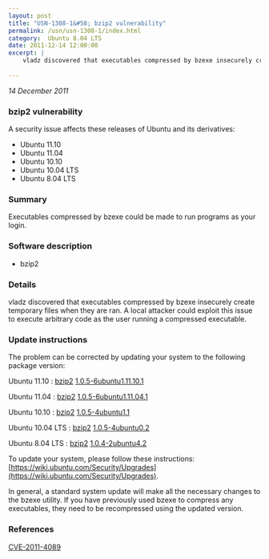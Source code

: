 ```yaml
---
layout: post
title: "USN-1308-1&#58; bzip2 vulnerability"
permalink: /usn/usn-1308-1/index.html
category:  Ubuntu 8.04 LTS
date: 2011-12-14 12:00:00
excerpt: |
    vladz discovered that executables compressed by bzexe insecurely create temporary files when they are ran. A local attacker could exploit this issue to execute arbitrary code as the user running a compressed executable. 
    
--- 
```

 
 

*14 December 2011*

### bzip2 vulnerability

A security issue affects these releases of Ubuntu and its derivatives:

* Ubuntu 11.10
* Ubuntu 11.04
* Ubuntu 10.10
* Ubuntu 10.04 LTS
* Ubuntu 8.04 LTS

### Summary

Executables compressed by bzexe could be made to run programs as your login.

### Software description

* bzip2 

### Details

vladz discovered that executables compressed by bzexe insecurely create temporary files when they are ran. A local attacker could exploit this issue to execute arbitrary code as the user running a compressed executable. 

### Update instructions

The problem can be corrected by updating your system to the following package version:

Ubuntu 11.10
 : [bzip2](https://launchpad.net/ubuntu/+source/bzip2) <span> [1.0.5-6ubuntu1.11.10.1](https://launchpad.net/ubuntu/+source/bzip2/1.0.5-6ubuntu1.11.10.1) </span> 

Ubuntu 11.04
 : [bzip2](https://launchpad.net/ubuntu/+source/bzip2) <span> [1.0.5-6ubuntu1.11.04.1](https://launchpad.net/ubuntu/+source/bzip2/1.0.5-6ubuntu1.11.04.1) </span> 

Ubuntu 10.10
 : [bzip2](https://launchpad.net/ubuntu/+source/bzip2) <span> [1.0.5-4ubuntu1.1](https://launchpad.net/ubuntu/+source/bzip2/1.0.5-4ubuntu1.1) </span> 

Ubuntu 10.04 LTS
 : [bzip2](https://launchpad.net/ubuntu/+source/bzip2) <span> [1.0.5-4ubuntu0.2](https://launchpad.net/ubuntu/+source/bzip2/1.0.5-4ubuntu0.2) </span> 

Ubuntu 8.04 LTS
 : [bzip2](https://launchpad.net/ubuntu/+source/bzip2) <span> [1.0.4-2ubuntu4.2](https://launchpad.net/ubuntu/+source/bzip2/1.0.4-2ubuntu4.2) </span> 

To update your system, please follow these instructions: [https://wiki.ubuntu.com/Security/Upgrades](https://wiki.ubuntu.com/Security/Upgrades).

In general, a standard system update will make all the necessary changes to the bzexe utility. If you have previously used bzexe to compress any executables, they need to be recompressed using the updated version. 

### References

 
 [CVE-2011-4089](http://people.ubuntu.com/~ubuntu-security/cve/CVE-2011-4089)
 

